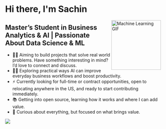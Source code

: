 # Hi there, I'm Sachin 

<img align="right" alt="Machine Learning GIF" height="160px" src="https://media.tenor.com/10403618698166797672.gif" />



## Master’s Student in Business Analytics & AI | Passionate About Data Science & ML

- 👨‍💻 Aiming to build projects that solve real world problems. Have something interesting in mind? I’d love to connect and discuss.  
- 💪🏼 Exploring practical ways AI can improve everyday business workflows and boost productivity.  
- ⚡ Currently looking for full-time or contract opportunities, open to relocating anywhere in the US, and ready to start contributing immediately.  
- 📚 Getting into open source, learning how it works and where I can add value.  
- 🧠 Curious about everything, but focused on what brings value.


![](https://komarev.com/ghpvc/?username=sachinjain2000)
